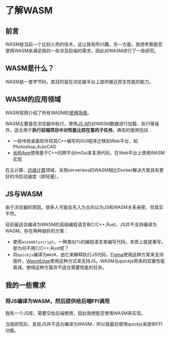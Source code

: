 # 了解WASM

## 前言

WASM是当前一个比较火热的技术，这让我有所兴趣。另一方面，我想考察能否使用WASM来满足我的一些涉及前端的需求，因此对WASM进行了一些研究。

## WASM是什么？

WASM是一套字节码，其目的是在浏览器平台上提供接近原生性能的能力。

## WASM的应用领域

WASM官网介绍了所有WASM的[使用场景](https://webassembly.org/docs/use-cases/)。

WASM主要是在浏览器中执行，使用[JS API](https://developer.mozilla.org/en-US/docs/WebAssembly/Using_the_JavaScript_API)对WASM数据进行加载、执行等操作，适合用于**执行前端项目中对性能比较在意的子任务**。典型的案例包括：

- 一些传统桌面软件将其C++编写的GUI程序迁移到Web平台，如Photoshop,AutoCAD
- [长桥App](https://mp.weixin.qq.com/s/-_NLEbonjEl1F2kyA0yx_A)使用基于C++的跨平台ImGui来复用代码，在Web平台上使用WASM实现

在云计算、[边缘计算](https://unbug.github.io/Pushing-Serverless-to-the-Edge-with-WebAssembly-Runtimes/)领域，采用serverless的WASM相比Docker解决方案具有更好的冷启动速度（即轻量）。

## JS与WASM

由于浏览器的原因，很多人可能会先入为主的以为JS和WASM关系亲密，但其实不然。

目前最适合编译为WASM的高级编程语言有C/C++,Rust，JS并不支持编译为WASM，存在两种曲折的方案：

- 使用`assemblyscript`，一种类似`TS`的编程语言来编写代码，本质上就是重写，那为何不用C/C++,Rust呢？
- 将`quickjs`编译为`WASM`，由它来解释执行JS代码，[Figma](https://www.reddit.com/r/WebAssembly/comments/kjk7t5/comment/ggypnip/?utm_source=share&utm_medium=web2x&context=3)使用这种方案来支持插件，[WasmEdge](https://github.com/WasmEdge/WasmEdge)使用这种方式来支持JS。WASM与quickjs带来的双重性能衰减，使得这种方案并不适合需要性能的任务。

## 我的一些需求

### 将JS编译为WASM，然后提供给后端FFI调用

我有一个JS库，需要交给后端使用，因此我想能否使用WASM来实现。

当我研究后，发现JS并不适合编译为WASM，所以我最后使用quickjs来提供FFI功能。
